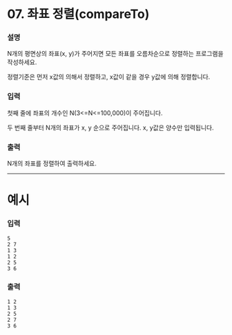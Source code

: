 # 07. 좌표 정렬(compareTo)
### 설명

N개의 평면상의 좌표(x, y)가 주어지면 모든 좌표를 오름차순으로 정렬하는 프로그램을 작성하세요.

정렬기준은 먼저 x값의 의해서 정렬하고, x값이 같을 경우 y값에 의해 정렬합니다.


### 입력

첫째 줄에 좌표의 개수인 N(3<=N<=100,000)이 주어집니다.

두 번째 줄부터 N개의 좌표가 x, y 순으로 주어집니다. x, y값은 양수만 입력됩니다.


### 출력

N개의 좌표를 정렬하여 출력하세요.

---
# 예시
### 입력
```
5
2 7
1 3
1 2
2 5
3 6
```

### 출력
```
1 2
1 3
2 5
2 7
3 6
```